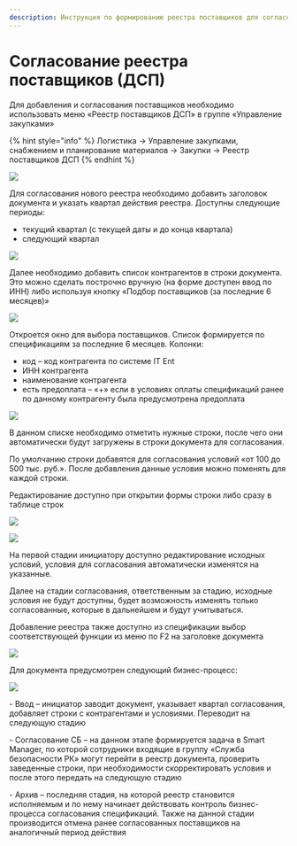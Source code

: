 ```yaml
---
description: Инструкция по формированию реестра поставщиков для согласования
---
```


# Согласование реестра поставщиков (ДСП)

Для добавления и согласования поставщиков необходимо использовать меню «Реестр поставщиков ДСП» в группе «Управление закупками»

{% hint style="info" %}
Логистика → Управление закупками, снабжением и планирование материалов → Закупки → Реестр поставщиков ДСП
{% endhint %}

![](<../../.gitbook/assets/0 (41).png>)

Для согласования нового реестра необходимо добавить заголовок документа и указать квартал действия реестра. Доступны следующие периоды:

* текущий квартал (с текущей даты и до конца квартала)
* следующий квартал

![](<../../.gitbook/assets/1 (1).png>)

Далее необходимо добавить список контрагентов в строки документа. Это можно сделать построчно вручную (на форме доступен ввод по ИНН) либо используя кнопку «Подбор поставщиков (за последние 6 месяцев)»

![](<../../.gitbook/assets/2 (50).png>)

Откроется окно для выбора поставщиков. Список формируется по спецификациям за последние 6 месяцев. Колонки:

* код – код контрагента по системе IT Ent
* ИНН контрагента
* наименование контрагента
* есть предоплата – «+» если в условиях оплаты спецификаций ранее по данному контрагенту была предусмотрена предоплата

![](<../../.gitbook/assets/3 (2).png>)

В данном списке необходимо отметить нужные строки, после чего они автоматически будут загружены в строки документа для согласования.

По умолчанию строки добавятся для согласования условий «от 100 до 500 тыс. руб.». После добавления данные условия можно поменять для каждой строки.

Редактирование доступно при открытии формы строки либо сразу в таблице строк

![](<../../.gitbook/assets/4 (82).png>)

![](<../../.gitbook/assets/5 (67).png>)

На первой стадии инициатору доступно редактирование исходных условий, условия для согласования автоматически изменятся на указанные.

Далее на стадии согласования, ответственным за стадию, исходные условия не будут доступны, будет возможность изменять только согласованные, которые в дальнейшем и будут учитываться.

Добавление реестра также доступно из спецификации выбор соответствующей функции из меню по F2 на заголовке документа

![](<../../.gitbook/assets/6 (4).png>)

Для документа предусмотрен следующий бизнес-процесс:

![](<../../.gitbook/assets/7 (2).png>)

\- Ввод – инициатор заводит документ, указывает квартал согласования, добавляет строки с контрагентами и условиями. Переводит на следующую стадию

\- Согласование СБ – на данном этапе формируется задача в Smart Manager, по которой сотрудники входящие в группу «Служба безопасности РК» могут перейти в реестр документа, проверить заведенные строки, при необходимости скорректировать условия и после этого передать на следующую стадию

\- Архив – последняя стадия, на которой реестр становится исполняемым и по нему начинает действовать контроль бизнес-процесса согласования спецификаций. Также на данной стадии производится отмена ранее согласованных поставщиков на аналогичный период действия
